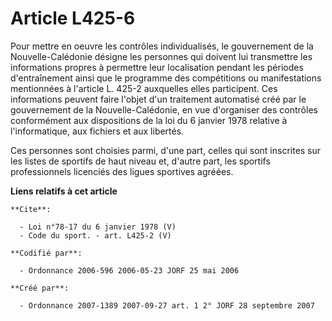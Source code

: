 # Article L425-6

Pour mettre en oeuvre les contrôles individualisés, le gouvernement de la Nouvelle-Calédonie désigne les personnes qui
doivent lui transmettre les informations propres à permettre leur localisation pendant les périodes d'entraînement ainsi que
le programme des compétitions ou manifestations mentionnées à l'article L. 425-2 auxquelles elles participent. Ces
informations peuvent faire l'objet d'un traitement automatisé créé par le gouvernement de la Nouvelle-Calédonie, en vue
d'organiser des contrôles conformément aux dispositions de la loi du 6 janvier 1978 relative à l'informatique, aux fichiers
et aux libertés. 

Ces personnes sont choisies parmi, d'une part, celles qui sont inscrites sur les listes de sportifs de haut niveau et,
d'autre part, les sportifs professionnels licenciés des ligues sportives agréées.

**Liens relatifs à cet article**

	**Cite**:

	  - Loi n°78-17 du 6 janvier 1978 (V)
	  - Code du sport. - art. L425-2 (V)

	**Codifié par**:

	  - Ordonnance 2006-596 2006-05-23 JORF 25 mai 2006

	**Créé par**:

	  - Ordonnance 2007-1389 2007-09-27 art. 1 2° JORF 28 septembre 2007
